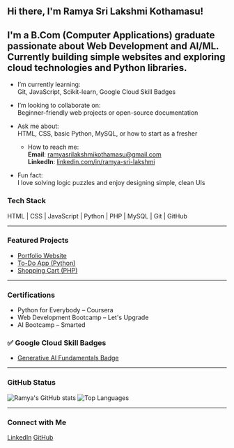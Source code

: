  ## Hi there, I'm Ramya Sri Lakshmi Kothamasu!

 I'm a B.Com (Computer Applications) graduate passionate about Web Development and AI/ML.  
 Currently building simple websites and exploring cloud technologies and Python libraries.
 ------------------------------------------------------------------------------------------
 - I’m currently learning:  
  Git, JavaScript, Scikit-learn, Google Cloud Skill Badges

- I’m looking to collaborate on:  
  Beginner-friendly web projects or open-source documentation

- Ask me about:  
  HTML, CSS, basic Python, MySQL, or how to start as a fresher
  - How to reach me:  
  **Email**: ramyasrilakshmikothamasu@gmail.com  
  **LinkedIn**: [linkedin.com/in/ramya-sri-lakshmi](https://in.linkedin.com/in/ramya-sri-lakshmi)

-  Fun fact:  
  I love solving logic puzzles and enjoy designing simple, clean UIs

### Tech Stack

HTML | CSS | JavaScript | Python | PHP | MySQL | Git | GitHub

---

### Featured Projects

- [Portfolio Website](https://ramya-kothamasu.github.io/webpage-practice)  
- [To-Do App (Python)](https://github.com/Ramya-kothamasu/python-todo)  
- [Shopping Cart (PHP)](https://github.com/Ramya-kothamasu/php-cart-demo)

---

### Certifications
- Python for Everybody – Coursera  
- Web Development Bootcamp – Let's Upgrade  
- AI Bootcamp – Smarted


### ✅ Google Cloud Skill Badges
- [Generative AI Fundamentals Badge](https://www.cloudskillsboost.google/public_profiles/79c06f73-b189-403c-8029-e046297858f7/badges/16461005)


---

### GitHub Status

![Ramya's GitHub stats](https://github-readme-stats.vercel.app/api?username=Ramya-kothamasu&show_icons=true&theme=tokyonight)
![Top Languages](https://github-readme-stats.vercel.app/api/top-langs/?username=Ramya-kothamasu&layout=compact)

---

### Connect with Me
[LinkedIn](https://in.linkedin.com/in/ramya-sri-lakshmi)
[GitHub](https://github.com/Ramya-kothamasu)  



